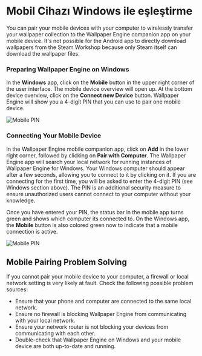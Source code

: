 # Mobil Cihazı Windows ile eşleştirme

You can pair your mobile devices with your computer to wirelessly transfer your wallpaper collection to the Wallpaper Engine companion app on your mobile device. It's not possible for the Android app to directly download wallpapers from the Steam Workshop because only Steam itself can download the wallpaper files.

### Preparing Wallpaper Engine on Windows

In the **Windows** app, click on the **Mobile** button in the upper right corner of the user interface. The mobile device overview will open up. At the bottom device overview, click on the **Connect new Device** button. Wallpaper Engine will show you a 4-digit PIN that you can use to pair one mobile device.

![Mobile PIN](/img/faq/mobile_pin.gif)

### Connecting Your Mobile Device

In the Wallpaper Engine mobile companion app, click on **Add** in the lower right corner, followed by clicking on **Pair with Computer**. The Wallpaper Engine app will search your local network for running instances of Wallpaper Engine for Windows. Your Windows computer should appear after a few seconds, allowing you to connect to it by clicking on it. If you are connecting for the first time, you will be asked to enter the 4-digit PIN (see Windows section above). The PIN is an additional security measure to ensure unauthorized users cannot connect to your computer without your knowledge.

Once you have entered your PIN, the status bar in the mobile app turns green and shows which computer its connected to. On the Windows app, the **Mobile** button is also colored green now to indicate that a mobile connection is active.

![Mobile PIN](/img/faq/mobile_pair.gif)

## Mobile Pairing Problem Solving

If you cannot pair your mobile device to your computer, a firewall or local network setting is very likely at fault. Check the following possible problem sources:

* Ensure that your phone and computer are connected to the same local network.
* Ensure no firewall is blocking Wallpaper Engine from communicating with your local network.
* Ensure your network router is not blocking your devices from communicating with each other.
* Double-check that Wallpaper Engine on Windows and your mobile device are both up-to-date and running.
